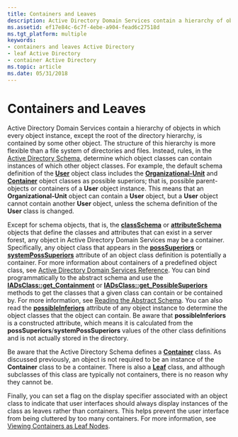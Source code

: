 ```yaml
---
title: Containers and Leaves
description: Active Directory Domain Services contain a hierarchy of objects in which every object instance, except the root of the directory hierarchy, is contained by some other object.
ms.assetid: ef17e84c-6c7f-4ebe-a904-fead6c27518d
ms.tgt_platform: multiple
keywords:
- containers and leaves Active Directory
- leaf Active Directory
- container Active Directory
ms.topic: article
ms.date: 05/31/2018
---
```


# Containers and Leaves

Active Directory Domain Services contain a hierarchy of objects in which every object instance, except the root of the directory hierarchy, is contained by some other object. The structure of this hierarchy is more flexible than a file system of directories and files. Instead, rules, in the [Active Directory Schema](active-directory-schema.md), determine which object classes can contain instances of which other object classes. For example, the default schema definition of the [**User**](https://msdn.microsoft.com/library/ms683980) object class includes the [**Organizational-Unit**](https://msdn.microsoft.com/library/ms683886) and [**Container**](https://msdn.microsoft.com/library/ms680997) object classes as possible superiors; that is, possible parent-objects or containers of a **User** object instance. This means that an **Organizational-Unit** object can contain a **User** object, but a **User** object cannot contain another **User** object, unless the schema definition of the **User** class is changed.

Except for schema objects, that is, the [**classSchema**](https://msdn.microsoft.com/library/ms680982) or [**attributeSchema**](https://msdn.microsoft.com/library/ms680969) objects that define the classes and attributes that can exist in a server forest, any object in Active Directory Domain Services may be a container. Specifically, any object class that appears in the [**possSuperiors**](https://msdn.microsoft.com/library/ms679133) or [**systemPossSuperiors**](https://msdn.microsoft.com/library/ms680026) attribute of an object class definition is potentially a container. For more information about containers of a predefined object class, see [Active Directory Domain Services Reference](active-directory-domain-services-reference.md). You can bind programmatically to the abstract schema and use the [**IADsClass::get\_Containment**](https://msdn.microsoft.com/library/aa705972) or [**IADsClass::get\_PossibleSuperiors**](https://msdn.microsoft.com/library/aa705972) methods to get the classes that a given class can contain or be contained by. For more information, see [Reading the Abstract Schema](reading-the-abstract-schema.md). You can also read the [**possibleInferiors**](https://msdn.microsoft.com/library/ms679132) attribute of any object instance to determine the object classes that the object can contain. Be aware that **possibleInferiors** is a constructed attribute, which means it is calculated from the **possSuperiors**/**systemPossSuperiors** values of the other class definitions and is not actually stored in the directory.

Be aware that the Active Directory Schema defines a [**Container**](https://msdn.microsoft.com/library/ms680997) class. As discussed previously, an object is not required to be an instance of the **Container** class to be a container. There is also a [**Leaf**](https://msdn.microsoft.com/library/ms682344) class, and although subclasses of this class are typically not containers, there is no reason why they cannot be.

Finally, you can set a flag on the display specifier associated with an object class to indicate that user interfaces should always display instances of the class as leaves rather than containers. This helps prevent the user interface from being cluttered by too many containers. For more information, see [Viewing Containers as Leaf Nodes](viewing-containers-as-leaf-nodes.md).

 

 




